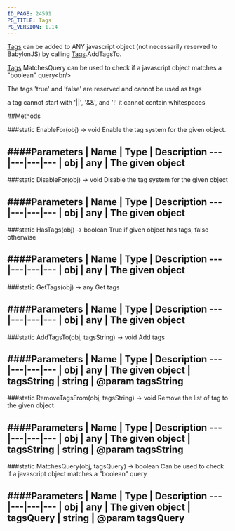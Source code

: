 ```yaml
---
ID_PAGE: 24591
PG_TITLE: Tags
PG_VERSION: 1.14
---
```

 [Tags](/classes/Tags) can be added to ANY javascript object (not necessarily reserved to BabylonJS) by calling [Tags](/classes/Tags).AddTagsTo.
 [Tags](/classes/Tags).MatchesQuery can be used to check if a javascript object matches a &quot;boolean&quot; query&lt;br/&gt;

The tags 'true' and 'false' are reserved and cannot be used as tags

a tag cannot start with '||', '&amp;&amp;', and '!' it cannot contain whitespaces



##Methods

###static EnableFor(obj) &rarr; void
Enable the tag system for the given object.

####Parameters
 | Name | Type | Description
---|---|---|---
 | obj | any | The given object
---

###static DisableFor(obj) &rarr; void
Disable the tag system for the given object

####Parameters
 | Name | Type | Description
---|---|---|---
 | obj | any | The given object
---

###static HasTags(obj) &rarr; boolean
True if given object has tags, false otherwise

####Parameters
 | Name | Type | Description
---|---|---|---
 | obj | any | The given object
---

###static GetTags(obj) &rarr; any
Get tags

####Parameters
 | Name | Type | Description
---|---|---|---
 | obj | any | The given object
---

###static AddTagsTo(obj, tagsString) &rarr; void
Add tags

####Parameters
 | Name | Type | Description
---|---|---|---
 | obj | any | The given object
 | tagsString | string | @param tagsString
---

###static RemoveTagsFrom(obj, tagsString) &rarr; void
Remove the list of tag to the given object

####Parameters
 | Name | Type | Description
---|---|---|---
 | obj | any | The given object
 | tagsString | string | @param tagsString
---

###static MatchesQuery(obj, tagsQuery) &rarr; boolean
Can be used to check if a javascript object matches a &quot;boolean&quot; query

####Parameters
 | Name | Type | Description
---|---|---|---
 | obj | any | The given object
 | tagsQuery | string | @param tagsQuery
---
